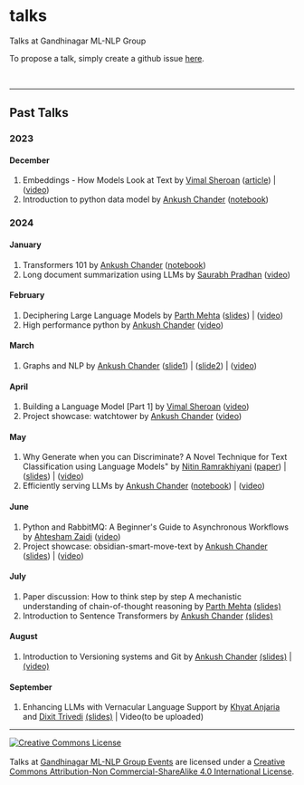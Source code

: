# talks
Talks at Gandhinagar ML-NLP Group

To propose a talk, simply create a github issue [here][new-talk-proposal].

<br />

---
## Past Talks
### 2023
#### December
1. Embeddings - How Models Look at Text by [Vimal Sheroan](https://in.linkedin.com/in/vimalsheoran) ([article](https://dev.to/vimalsheoran/text-to-vectors-representing-texts-for-your-ml-tasks-1b2k)) | ([video](https://youtu.be/Li3moJ4mVAA?si=uvPDcN-LtQhsWX4x)) 
2. Introduction to python data model by [Ankush Chander](https://www.linkedin.com/in/ankush-chander) ([notebook](https://github.com/Ankush-Chander/Tech-Talks/blob/master/intro_data_model.ipynb))
### 2024
#### January
1. Transformers 101 by [Ankush Chander](https://www.linkedin.com/in/ankush-chander) ([notebook](https://github.com/Ankush-Chander/Tech-Talks/blob/main/transformers_101.ipynb))
2. Long document summarization using LLMs by [Saurabh Pradhan](https://www.linkedin.com/in/saurabh-pradhan) ([video](https://youtu.be/E0JSFNFXV7A?si=O8n3BKdEqPglg8SX))

#### February
1. Deciphering Large Language Models by [Parth Mehta](https://www.linkedin.com/in/parthmehta126) ([slides](https://github.com/Gandhinagar-ML-NLP-Group/talks/blob/main/content/decipheringLLMs_parth.pdf)) | ([video](https://youtu.be/T2eHXovwFzc))
2. High performance python by [Ankush Chander](https://www.linkedin.com/in/ankush-chander) ([video](https://youtu.be/lLYgzk3TIWE?si=ThVIJL6PFsM3SsIG))
#### March
1. Graphs and NLP by [Ankush Chander](https://www.linkedin.com/in/ankush-chander) ([slide1](https://github.com/Ankush-Chander/graph-notebooks/blob/main/notebooks/pagerank.ipynb)) | ([slide2](https://github.com/Ankush-Chander/graph-notebooks/blob/main/notebooks/textrank_intro.ipynb)) | ([video](https://youtu.be/n3CxNYKMDxU?si=3d6mFZMs2HELgAnT))
#### April
1. Building a Language Model [Part 1] by [Vimal Sheroan](https://in.linkedin.com/in/vimalsheoran) ([video](https://youtu.be/ENxae6c-EdI))
2. Project showcase: watchtower by [Ankush Chander](https://www.linkedin.com/in/ankush-chander) ([video](https://youtu.be/6IBEKcVCkTM))
#### May
1. Why Generate when you can Discriminate? A Novel Technique for Text Classification using Language Models" by [Nitin Ramrakhiyani](https://nramrakhiyani.wordpress.com/) ([paper](https://aclanthology.org/2024.findings-eacl.74)) | ([slides](https://github.com/Gandhinagar-ML-NLP-Group/talks/blob/main/content/novel_text_classification_nitin_18may.pdf)) | ([video](https://youtu.be/E-jQVWUtO6M))
2. Efficiently serving LLMs by [Ankush Chander](https://www.linkedin.com/in/ankush-chander) ([notebook](https://github.com/Ankush-Chander/Tech-Talks/blob/main/EfficientLLMInferencing.ipynb)) | ([video](https://youtu.be/43BpQj65rXY))
#### June
1. Python and RabbitMQ: A Beginner's Guide to Asynchronous Workflows by [Ahtesham Zaidi](https://www.linkedin.com/in/ahtesham-zaidi-b9a195175) ([video](https://youtu.be/139a5jd7tvk))
2. Project showcase: obsidian-smart-move-text by [Ankush Chander](https://www.linkedin.com/in/ankush-chander) ([slides](https://github.com/Ankush-Chander/Tech-Talks/blob/main/project-showcase-obsidian-smart-text-mover.md)) | ([video](https://youtu.be/wQe-aL6wMb4))
#### July
1. Paper discussion: How to think step by step A mechanistic understanding of chain-of-thought reasoning by [Parth Mehta](https://www.linkedin.com/in/parthmehta126) [(slides)](https://github.com/Gandhinagar-ML-NLP-Group/talks/blob/main/content/Mechanistic-LLM_ParthMehta.pdf)
2. Introduction to Sentence Transformers by [Ankush Chander](https://www.linkedin.com/in/ankush-chander) [(slides)](https://github.com/Ankush-Chander/Tech-Talks/blob/main/sentence_transformers_talk.ipynb)
#### August
1. Introduction to Versioning systems and Git by [Ankush Chander](https://www.linkedin.com/in/ankush-chander) [(slides)](https://github.com/Ankush-Chander/Tech-Talks/blob/main/Introduction%20to%20Versioning%20systems%20and%20Git.md) | [(video)](https://youtu.be/A40EMcI2cz8)
#### September
1. Enhancing LLMs with Vernacular Language Support by [Khyat Anjaria](https://www.linkedin.com/in/khyat-anjaria-939693148) and [Dixit Trivedi](https://www.linkedin.com/in/dixit-trivedi) [(slides)](https://github.com/Gandhinagar-ML-NLP-Group/talks/blob/main/content/Gujju%20Llama%20Talk.pdf) | Video(to be uploaded)
---

<a rel="license" href="http://creativecommons.org/licenses/by-nc-sa/4.0/"><img alt="Creative Commons License" style="border-width:0" src="https://i.creativecommons.org/l/by-nc-sa/4.0/88x31.png" /></a><br /><br /><span xmlns:dct="http://purl.org/dc/terms/" href="http://purl.org/dc/dcmitype/MovingImage" property="dct:title" rel="dct:type">Talks</span> at <a xmlns:cc="http://creativecommons.org/ns#" href="https://www.meetup.com/gandhinagar-machine-learning-and-nlp-group" property="cc:attributionName" rel="cc:attributionURL">Gandhinagar ML-NLP Group Events</a> are licensed under a <a rel="license" href="http://creativecommons.org/licenses/by-nc-sa/4.0/">Creative Commons Attribution-Non Commercial-ShareAlike 4.0 International License</a>.

[new-talk-proposal]: https://github.com/Gandhinagar-ML-NLP-Group/talks/issues/new?assignees=&labels=proposal&projects=&template=talk-proposal.yaml&assignee=Ankush-Chander

